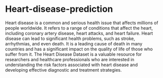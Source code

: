 # Heart-disease-prediction

Heart disease is a common and serious health issue that affects millions
of people worldwide. It refers to a range of conditions that affect the
heart, including coronary artery disease, heart attacks, and heart failure.
Heart disease can lead to significant health problems, such as stroke,
arrhythmias, and even death. It is a leading cause of death in many
countries and has a significant impact on the quality of life of those who
suffer from it. The Heart Disease Dataset is a valuable resource for
researchers and healthcare professionals who are interested in
understanding the risk factors associated with heart disease and
developing effective diagnostic and treatment strategies.
